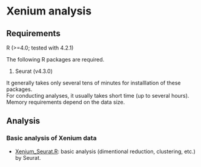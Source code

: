 # Xenium analysis

## Requirements
R (>=4.0; tested with 4.2.1)

The following R packages are required.
1. Seurat (v4.3.0)

It generally takes only several tens of minutes for installlation of these packages.  
For conducting analyses, it usually takes short time (up to several hours). Memory requirements depend on the data size.  

## Analysis
### Basic analysis of Xenium data
- [Xenium_Seurat.R](./Xenium_Seurat.R): basic analysis (dimentional reduction, clustering, etc.) by Seurat.

